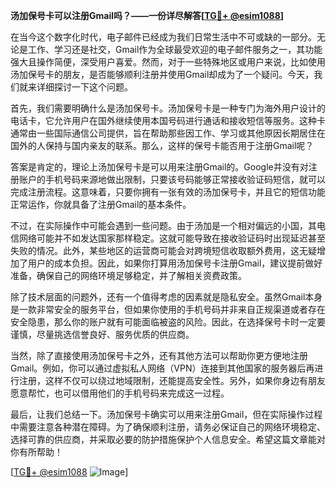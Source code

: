 **汤加保号卡可以注册Gmail吗？——一份详尽解答[[TG💪+ @esim1088](https://t.me/s/esim1088)]**

在当今这个数字化时代，电子邮件已经成为我们日常生活中不可或缺的一部分。无论是工作、学习还是社交，Gmail作为全球最受欢迎的电子邮件服务之一，其功能强大且操作简便，深受用户喜爱。然而，对于一些特殊地区或用户来说，比如使用汤加保号卡的朋友，是否能够顺利注册并使用Gmail却成为了一个疑问。今天，我们就来详细探讨一下这个问题。

首先，我们需要明确什么是汤加保号卡。汤加保号卡是一种专门为海外用户设计的电话卡，它允许用户在国外继续使用本国号码进行通话和接收短信等服务。这种卡通常由一些国际通信公司提供，旨在帮助那些因工作、学习或其他原因长期居住在国外的人保持与国内亲友的联系。那么，这样的保号卡能否用于注册Gmail呢？

答案是肯定的，理论上汤加保号卡是可以用来注册Gmail的。Google并没有对注册账户的手机号码来源地做出限制，只要该号码能够正常接收验证码短信，就可以完成注册流程。这意味着，只要你拥有一张有效的汤加保号卡，并且它的短信功能正常运作，你就具备了注册Gmail的基本条件。

不过，在实际操作中可能会遇到一些问题。由于汤加是一个相对偏远的小国，其电信网络可能并不如发达国家那样稳定。这就可能导致在接收验证码时出现延迟甚至失败的情况。此外，某些地区的运营商可能会对跨境短信收取额外费用，这无疑增加了用户的成本负担。因此，如果你打算用汤加保号卡注册Gmail，建议提前做好准备，确保自己的网络环境足够稳定，并了解相关资费政策。

除了技术层面的问题外，还有一个值得考虑的因素就是隐私安全。虽然Gmail本身是一款非常安全的服务平台，但如果你使用的手机号码并非来自正规渠道或者存在安全隐患，那么你的账户就有可能面临被盗的风险。因此，在选择保号卡时一定要谨慎，尽量挑选信誉良好、服务优质的供应商。

当然，除了直接使用汤加保号卡之外，还有其他方法可以帮助你更方便地注册Gmail。例如，你可以通过虚拟私人网络（VPN）连接到其他国家的服务器后再进行注册，这样不仅可以绕过地域限制，还能提高安全性。另外，如果你身边有朋友愿意帮忙，也可以借用他们的手机号码来完成这一过程。

最后，让我们总结一下。汤加保号卡确实可以用来注册Gmail，但在实际操作过程中需要注意各种潜在障碍。为了确保顺利注册，请务必保证自己的网络环境稳定、选择可靠的供应商，并采取必要的防护措施保护个人信息安全。希望这篇文章能对你有所帮助！

[[TG💪+ @esim1088](https://t.me/s/esim1088) ![Image](https://i.postimg.cc/4NQfJmqS/Snipaste-2025-05-13-00-14-12.png)]